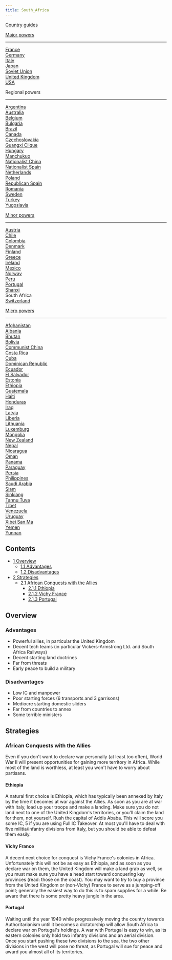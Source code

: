 ```yaml
---
title: South_Africa
---
```

[Country guides](/wiki/Country_guides "Country guides")

[Major powers](/wiki/Major_power "Major power")

------------------------------------------------------------------------

[France](/wiki/France "France")  
[Germany](/wiki/Germany "Germany")  
[Italy](/wiki/Italy "Italy")  
[Japan](/wiki/Japan "Japan")  
[Soviet Union](/wiki/Soviet_Union "Soviet Union")  
[United Kingdom](/wiki/United_Kingdom "United Kingdom")  
[USA](/wiki/USA "USA")

Regional powers

------------------------------------------------------------------------

[Argentina](/wiki/Argentina "Argentina")  
[Australia](/wiki/Australia "Australia")  
[Belgium](/wiki/Belgium "Belgium")  
[Bulgaria](/wiki/Bulgaria "Bulgaria")  
[Brazil](/wiki/Brazil "Brazil")  
[Canada](/wiki/Canada "Canada")  
[Czechoslovakia](/wiki/Czechoslovakia "Czechoslovakia")  
[Guangxi Clique](/wiki/Guangxi_Clique "Guangxi Clique")  
[Hungary](/wiki/Hungary "Hungary")  
[Manchukuo](/wiki/Manchukuo "Manchukuo")  
[Nationalist China](/wiki/Nationalist_China "Nationalist China")  
[Nationalist Spain](/wiki/Nationalist_Spain "Nationalist Spain")  
[Netherlands](/wiki/Netherlands "Netherlands")  
[Poland](/wiki/Poland "Poland")  
[Republican Spain](/wiki/Republican_Spain "Republican Spain")  
[Romania](/wiki/Romania "Romania")  
[Sweden](/wiki/Sweden "Sweden")  
[Turkey](/wiki/Turkey "Turkey")  
[Yugoslavia](/wiki/Yugoslavia "Yugoslavia")

[Minor powers](/wiki/Minor_power "Minor power")

------------------------------------------------------------------------

[Austria](/wiki/Austria "Austria")  
[Chile](/wiki/index.php?title=Chile&action=edit&redlink=1 "Chile (page does not exist)")  
[Colombia](/wiki/index.php?title=Colombia&action=edit&redlink=1 "Colombia (page does not exist)")  
[Denmark](/wiki/Denmark "Denmark")  
[Finland](/wiki/Finland "Finland")  
[Greece](/wiki/Greece "Greece")  
[Ireland](/wiki/Ireland "Ireland")  
[Mexico](/wiki/Mexico "Mexico")  
[Norway](/wiki/index.php?title=Norway&action=edit&redlink=1 "Norway (page does not exist)")  
[Peru](/wiki/Peru "Peru")  
[Portugal](/wiki/Portugal "Portugal")  
[Shanxi](/wiki/Shanxi "Shanxi")  
South Africa  
[Switzerland](/wiki/Switzerland "Switzerland")

[Micro powers](/wiki/Micro_power "Micro power")

------------------------------------------------------------------------

[Afghanistan](/wiki/Afghanistan "Afghanistan")  
[Albania](/wiki/Albania "Albania")  
[Bhutan](/wiki/Bhutan "Bhutan")  
[Bolivia](/wiki/index.php?title=Bolivia&action=edit&redlink=1 "Bolivia (page does not exist)")  
[Communist China](/wiki/Communist_China "Communist China")  
[Costa
Rica](/wiki/index.php?title=Costa_Rica&action=edit&redlink=1 "Costa Rica (page does not exist)")  
[Cuba](/wiki/Cuba "Cuba")  
[Dominican Republic](/wiki/Dominican_Republic "Dominican Republic")  
[Ecuador](/wiki/index.php?title=Ecuador&action=edit&redlink=1 "Ecuador (page does not exist)")  
[El
Salvador](/wiki/index.php?title=El_Salvador&action=edit&redlink=1 "El Salvador (page does not exist)")  
[Estonia](/wiki/Estonia "Estonia")  
[Ethiopia](/wiki/Ethiopia "Ethiopia")  
[Guatemala](/wiki/Guatemala "Guatemala")  
[Haiti](/wiki/index.php?title=Haiti&action=edit&redlink=1 "Haiti (page does not exist)")  
[Honduras](/wiki/index.php?title=Honduras&action=edit&redlink=1 "Honduras (page does not exist)")  
[Iraq](/wiki/Iraq "Iraq")  
[Latvia](/wiki/Latvia "Latvia")  
[Liberia](/wiki/Liberia "Liberia")  
[Lithuania](/wiki/Lithuania "Lithuania")  
[Luxemburg](/wiki/Luxemburg "Luxemburg")  
[Mongolia](/wiki/Mongolia "Mongolia")  
[New Zealand](/wiki/New_Zealand "New Zealand")  
[Nepal](/wiki/index.php?title=Nepal&action=edit&redlink=1 "Nepal (page does not exist)")  
[Nicaragua](/wiki/index.php?title=Nicaragua&action=edit&redlink=1 "Nicaragua (page does not exist)")  
[Oman](/wiki/index.php?title=Oman&action=edit&redlink=1 "Oman (page does not exist)")  
[Panama](/wiki/index.php?title=Panama&action=edit&redlink=1 "Panama (page does not exist)")  
[Paraguay](/wiki/index.php?title=Paraguay&action=edit&redlink=1 "Paraguay (page does not exist)")  
[Persia](/wiki/Persia "Persia")  
[Philippines](/wiki/index.php?title=Philippines&action=edit&redlink=1 "Philippines (page does not exist)")  
[Saudi
Arabia](/wiki/index.php?title=Saudi_Arabia&action=edit&redlink=1 "Saudi Arabia (page does not exist)")  
[Siam](/wiki/Siam "Siam")  
[Sinkiang](/wiki/index.php?title=Sinkiang&action=edit&redlink=1 "Sinkiang (page does not exist)")  
[Tannu Tuva](/wiki/Tannu_Tuva "Tannu Tuva")  
[Tibet](/wiki/index.php?title=Tibet&action=edit&redlink=1 "Tibet (page does not exist)")  
[Venezuela](/wiki/index.php?title=Venezuela&action=edit&redlink=1 "Venezuela (page does not exist)")  
[Uruguay](/wiki/index.php?title=Uruguay&action=edit&redlink=1 "Uruguay (page does not exist)")  
[Xibei San Ma](/wiki/Xibei_San_Ma "Xibei San Ma")  
[Yemen](/wiki/index.php?title=Yemen&action=edit&redlink=1 "Yemen (page does not exist)")  
[Yunnan](/wiki/Yunnan "Yunnan")

## Contents

-   [ 1 Overview ](#Overview)
    -   [ 1.1 Advantages ](#Advantages)
    -   [ 1.2 Disadvantages ](#Disadvantages)
-   [ 2 Strategies ](#Strategies)
    -   [ 2.1 African Conquests with the Allies
        ](#African_Conquests_with_the_Allies)
        -   [ 2.1.1 Ethiopia ](#Ethiopia)
        -   [ 2.1.2 Vichy France ](#Vichy_France)
        -   [ 2.1.3 Portugal ](#Portugal)

##  Overview 

###  Advantages 

-   Powerful allies, in particular the United Kingdom
-   Decent tech teams (in particular Vickers-Armstrong Ltd. and South
    Africa Railways)
-   Decent starting land doctrines
-   Far from threats
-   Early peace to build a military

###  Disadvantages 

-   Low IC and manpower
-   Poor starting forces (6 transports and 3 garrisons)
-   Mediocre starting domestic sliders
-   Far from countries to annex
-   Some terrible ministers

##  Strategies 

###  African Conquests with the Allies 

Even if you don't want to declare war personally (at least too often),
World War II will present opportunities for gaining more territory in
Africa. While most of the land is worthless, at least you won't have to
worry about partisans.

####  Ethiopia 

A natural first choice is Ethiopia, which has typically been annexed by
Italy by the time it becomes at war against the Allies. As soon as you
are at war with Italy, load up your troops and make a landing. Make sure
you do not land next to one of the United Kingdom's territories, or
you'll claim the land for them, not yourself. Rush the capital of Addis
Ababa. This will score you some IC, 5 if you are using Full IC Takeover.
At most you'll have to deal with five militia/infantry divisions from
Italy, but you should be able to defeat them easily.

####  Vichy France 

A decent next choice for conquest is Vichy France's colonies in Africa.
Unfortunately this will not be as easy as Ethiopia, and as soon as you
declare war on them, the United Kingdom will make a land grab as well,
so you must make sure you have a head start toward conquering key
provinces (read: those on the coast). You may want to try to buy a
province from the United Kingdom or (non-Vichy) France to serve as a
jumping-off point; generally the easiest way to do this is to spam
supplies for a while. Be aware that there is some pretty heavy jungle in
the area.

####  Portugal 

Waiting until the year 1940 while progressively moving the country
towards Authoritarianism until it becomes a dictatorship will allow
South Africa to declare war on Portugal's holdings. A war with Portugal
is easy to win, as its eastern colonies only hold two infantry divisions
and an aerial division. Once you start pushing these two divisions to
the sea, the two other divisions in the west will pose no threat, as
Portugal will sue for peace and award you almost all of its territories.
